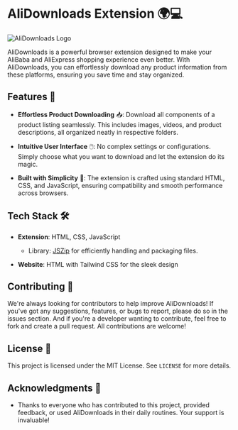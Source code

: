 # AliDownloads Extension 🌍💻

![AliDownloads Logo](Resources/main_image.png)

AliDownloads is a powerful browser extension designed to make your AliBaba and AliExpress shopping experience even better. With AliDownloads, you can effortlessly download any product information from these platforms, ensuring you save time and stay organized.

## Features 🚀

- **Effortless Product Downloading** 📥: Download all components of a product listing seamlessly. This includes images, videos, and product descriptions, all organized neatly in respective folders.
  
- **Intuitive User Interface** 🖱️: No complex settings or configurations. Simply choose what you want to download and let the extension do its magic.

- **Built with Simplicity** 🌟: The extension is crafted using standard HTML, CSS, and JavaScript, ensuring compatibility and smooth performance across browsers.

## Tech Stack 🛠️

- **Extension**: HTML, CSS, JavaScript
  - Library: [JSZip](https://stuk.github.io/jszip/) for efficiently handling and packaging files.
  
- **Website**: HTML with Tailwind CSS for the sleek design

## Contributing 🤝

We're always looking for contributors to help improve AliDownloads! If you've got any suggestions, features, or bugs to report, please do so in the issues section. And if you're a developer wanting to contribute, feel free to fork and create a pull request. All contributions are welcome!

## License 📄

This project is licensed under the MIT License. See `LICENSE` for more details.

## Acknowledgments 🙏

- Thanks to everyone who has contributed to this project, provided feedback, or used AliDownloads in their daily routines. Your support is invaluable!
